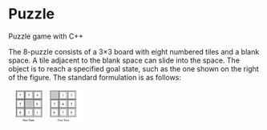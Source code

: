 # Puzzle
Puzzle game with C++

The 8-puzzle consists of a 3×3 board with eight numbered tiles and a blank space. A tile adjacent to the blank space can slide into the space. The object is to reach a specified goal state, such as the one shown on the right of the figure. The standard formulation is as follows:

<img align="left" width="150" height="70" src="https://github.com/cuongdh1912/Puzzle/blob/master/puzzle_problem.png">
